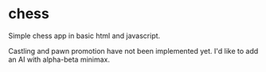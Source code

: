 # chess
Simple chess app in basic html and javascript.

Castling and pawn promotion have not been implemented yet. I'd like to add an AI with alpha-beta minimax.
